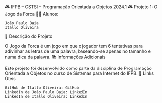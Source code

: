 🎮 IFPB – CSTSI – Programação Orientada a Objetos 2024.1 🎮
Projeto 1: O Jogo da Forca
👨‍💻 Alunos:

    João Paulo Baia
    Itallo Oliveira

📝 Descrição do Projeto

O Jogo da Forca é um jogo em que o jogador tem 6 tentativas para adivinhar as letras de uma palavra, baseando-se apenas no tamanho e numa dica da palavra.
📚 Informações Adicionais

Este projeto foi desenvolvido como parte da disciplina de Programação Orientada a Objetos no curso de Sistemas para Internet do IFPB.
🔗 Links Úteis

    GitHub de Itallo Oliveira: GitHub
    LinkedIn de João Paulo Baia: LinkedIn
    LinkedIn de Itallo Oliveira: LinkedIn